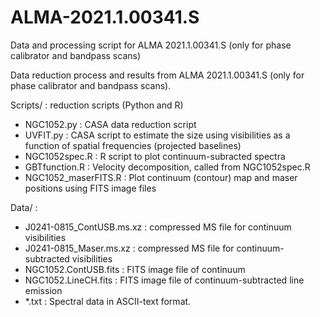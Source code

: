 # ALMA-2021.1.00341.S
Data and processing script for ALMA 2021.1.00341.S (only for phase calibrator and bandpass scans)

Data reduction process and results from ALMA 2021.1.00341.S (only for phase calibrator and bandpass scans).

Scripts/ : reduction scripts (Python and R)
- NGC1052.py     : CASA data reduction script
- UVFIT.py       : CASA script to estimate the size using visibilities as a function of spatial frequencies (projected baselines)
- NGC1052spec.R  : R script to plot continuum-subracted spectra
- GBTfunction.R  : Velocity decomposition, called from NGC1052spec.R
- NGC1052_maserFITS.R : Plot continuum (contour) map and maser positions using FITS image files

Data/  : 
- J0241-0815_ContUSB.ms.xz : compressed MS file for continuum visibilities
- J0241-0815_Maser.ms.xz   : compressed MS file for continuum-subtracted visibilities
- NGC1052.ContUSB.fits     : FITS image file of continuum
- NGC1052.LineCH.fits      : FITS image file of continuum-subtracted line emission
- *.txt                    : Spectral data in ASCII-text format.


